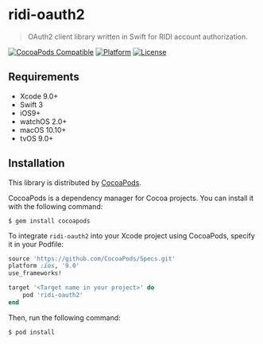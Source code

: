 # ridi-oauth2

> OAuth2 client library written in Swift for RIDI account authorization.

[![CocoaPods Compatible](https://img.shields.io/cocoapods/v/ridi-oauth2.svg?style=flat)](https://cocoadocs.org/docsets/ridi-oauth2)
[![Platform](https://img.shields.io/cocoapods/p/ridi-oauth2.svg?style=flat)](https://cocoadocs.org/docsets/ridi-oauth2)
[![License](https://img.shields.io/cocoapods/l/ridi-oauth2.svg?style=flat)](https://cocoadocs.org/docsets/ridi-oauth2)

## Requirements

- Xcode 9.0+
- Swift 3
- iOS9+
- watchOS 2.0+
- macOS 10.10+
- tvOS 9.0+

## Installation

This library is distributed by [CocoaPods](https://cocoapods.org).

 CocoaPods is a dependency manager for Cocoa projects. You can install it with the following command:

```
$ gem install cocoapods
```

To integrate `ridi-oauth2` into your Xcode project using CocoaPods, specify it in your Podfile:

```ruby
source 'https://github.com/CocoaPods/Specs.git'
platform :ios, '9.0'
use_frameworks!

target '<Target name in your project>' do
    pod 'ridi-oauth2'
end
```

Then, run the following command:

```
$ pod install
```

